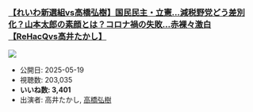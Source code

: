 ### [【れいわ新選組vs高橋弘樹】国民民主・立憲...減税野党どう差別化？山本太郎の素顔とは？コロナ禍の失敗...赤裸々激白【ReHacQvs高井たかし】](https://www.youtube.com/watch?v=0_trjMo8_rs)
[![](https://img.youtube.com/vi/0_trjMo8_rs/sddefault.jpg)](https://www.youtube.com/watch?v=0_trjMo8_rs)
-   公開日: 2025-05-19
-   視聴数: 203,035
-   **いいね数: 3,401**
-   出演者: 高井たかし, [高橋弘樹](/rehacq_fan/people/高橋弘樹 "wikilink")
